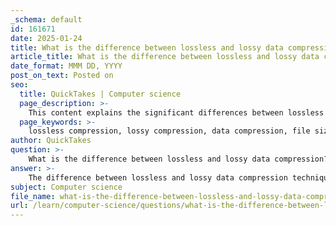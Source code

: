 ```yaml
---
_schema: default
id: 161671
date: 2025-01-24
title: What is the difference between lossless and lossy data compression?
article_title: What is the difference between lossless and lossy data compression?
date_format: MMM DD, YYYY
post_on_text: Posted on
seo:
  title: QuickTakes | Computer science
  page_description: >-
    This content explains the significant differences between lossless and lossy data compression techniques, highlighting definitions, common algorithms, use cases, and the implications for data integrity and file size.
  page_keywords: >-
    lossless compression, lossy compression, data compression, file size reduction, ZIP, RAR, GZIP, JPEG, MP3, MPEG, data integrity, quality loss, run-length encoding, audio compression, video compression, image compression, streaming applications, archival storage, compression algorithms
author: QuickTakes
question: >-
    What is the difference between lossless and lossy data compression?
answer: >-
    The difference between lossless and lossy data compression techniques is significant and can be summarized as follows:\n\n### Lossless Compression\n- **Definition**: Lossless compression reduces file size without losing any data. When the file is decompressed, it returns to its original state, ensuring that no information is lost during the process.\n- **Common Algorithms**: Examples of lossless compression algorithms include ZIP, RAR, and GZIP. Techniques such as run-length encoding (RLE) are often employed, where repeated sequences of data are replaced with shorter representations.\n- **Use Cases**: This method is ideal for text files, executable files, and any other data where exact reproduction is necessary, such as software distribution and archival storage. It is crucial in scenarios where data integrity is paramount.\n\n### Lossy Compression\n- **Definition**: Lossy compression reduces file size by removing some data, which may result in a loss of quality. This method sacrifices some fidelity for the sake of achieving significantly smaller file sizes.\n- **Common Algorithms**: Examples of lossy compression formats include JPEG for images, MP3 for audio, and MPEG for video. These formats are designed to eliminate data that is less critical to the overall quality of the media.\n- **Use Cases**: Lossy compression is typically used for audio, video, and image files, where a certain degree of quality loss is acceptable. It is particularly useful in streaming applications and online media where bandwidth is a concern.\n\n### Summary\nIn summary, the key difference lies in the preservation of data: lossless compression retains all original data, while lossy compression sacrifices some data to achieve smaller file sizes. The choice between the two methods depends on the specific requirements of the application, such as the need for data integrity versus the need for reduced file size.
subject: Computer science
file_name: what-is-the-difference-between-lossless-and-lossy-data-compression.md
url: /learn/computer-science/questions/what-is-the-difference-between-lossless-and-lossy-data-compression
---
```


&nbsp;